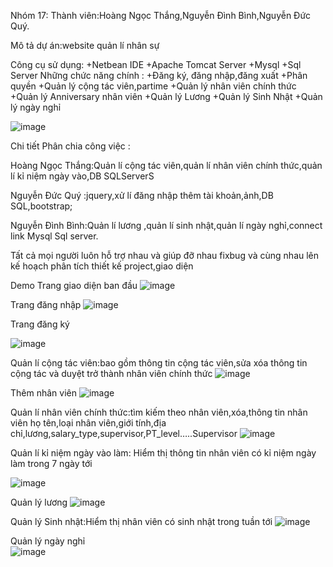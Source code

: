 Nhóm 17:
Thành viên:Hoàng Ngọc Thắng,Nguyễn Đình Bình,Nguyễn Đức Quý.



Mô tả dự án:website quản lí nhân sự



Công cụ sử dụng:
+Netbean IDE 
+Apache Tomcat Server
+Mysql
+Sql Server
Những chức năng chính :
+Đăng ký, đăng nhập,đăng xuất
+Phân quyền
+Quản lý cộng tác viên,partime
+Quản lý nhân viên chính thức
+Quản lý Anniversary nhân viên
+Quản lý Lương
+Quản lý Sinh Nhật
+Quản lý ngày nghỉ

![image](https://user-images.githubusercontent.com/61647416/171404693-bb305e93-ef6b-45fc-95e8-9c77b7891c00.png)




 
Chi tiết Phân chia công việc :

Hoàng Ngọc Thắng:Quản lí cộng tác viên,quản lí nhân viên chính thức,quản lí kỉ niệm ngày vào,DB SQLServerS

Nguyễn Đức Quý :jquery,xử lí đăng nhập thêm tài khoản,ảnh,DB SQL,bootstrap;

Nguyễn Đình Bình:Quản lí lương ,quản lí sinh nhật,quản lí ngày nghỉ,connect link Mysql Sql server.

Tất cả  mọi người luôn hỗ trợ nhau và giúp đỡ nhau fixbug và cùng nhau lên kế hoạch phân tích thiết kế project,giao diện




Demo
Trang giao diện ban đầu
 ![image](https://user-images.githubusercontent.com/61647416/171404738-60c3f3fe-3e23-4567-8c66-466d097a2b12.png)


Trang đăng nhập
 ![image](https://user-images.githubusercontent.com/61647416/171404777-e7271bda-5c8e-44b2-8763-ac03451a8df3.png)



Trang đăng ký
 

![image](https://user-images.githubusercontent.com/61647416/171404815-f64c6ef0-3e1a-4070-8511-5e0f63c9a730.png)






Quản lí cộng tác viên:bao gồm thông tin cộng tác viên,sửa xóa thông tin cộng tác và duyệt trở thành nhân viên chính thức
 ![image](https://user-images.githubusercontent.com/61647416/171404862-ed3f8023-a9b2-45af-91b9-7ca672c21bd8.png)


Thêm nhân viên
![image](https://user-images.githubusercontent.com/61647416/171404898-a469a850-2a12-4bb5-bdff-ed9169587bdf.png)

 
Quản lí nhân viên chính thức:tìm kiếm theo nhân viên,xóa,thông tin nhân viên họ tên,loại nhân viên,giới tính,địa chỉ,lương,salary_type,supervisor,PT_level…..Supervisor
 ![image](https://user-images.githubusercontent.com/61647416/171404922-f7166203-51c2-4d2c-84ca-ec03534663d3.png)

Quản lí kỉ niệm ngày vào làm: Hiểm thị thông tin nhân viên có kỉ niệm ngày làm trong 7 ngày tới
 
![image](https://user-images.githubusercontent.com/61647416/171404964-efd5c938-7f2d-40de-90fb-9a2d41c42ff7.png)



Quản lý lương
 ![image](https://user-images.githubusercontent.com/61647416/171404995-9c5bc7ac-de38-44b7-ba69-140970049f08.png)


Quản lý Sinh nhật:Hiểm thị nhân viên có sinh nhật trong tuần tới 
![image](https://user-images.githubusercontent.com/61647416/171405025-5ec7ea64-ca9a-4890-a067-d6c43905f6fc.png)

Quản lý ngày nghỉ  
![image](https://user-images.githubusercontent.com/61647416/171405055-9222c86f-63c6-470f-ad9e-7ad23bdc31cd.png)



